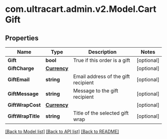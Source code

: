 
# com.ultracart.admin.v2.Model.CartGift

## Properties

Name | Type | Description | Notes
------------ | ------------- | ------------- | -------------
**Gift** | **bool** | True if this order is a gift | [optional] 
**GiftCharge** | [**Currency**](Currency.md) |  | [optional] 
**GiftEmail** | **string** | Email address of the gift recipient | [optional] 
**GiftMessage** | **string** | Message to the gift recipient | [optional] 
**GiftWrapCost** | [**Currency**](Currency.md) |  | [optional] 
**GiftWrapTitle** | **string** | Title of the selected gift wrap | [optional] 

[[Back to Model list]](../README.md#documentation-for-models)
[[Back to API list]](../README.md#documentation-for-api-endpoints)
[[Back to README]](../README.md)

